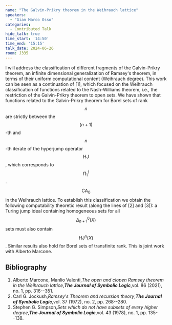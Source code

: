 ```yaml
---
name: "The Galvin-Prikry theorem in the Weihrauch lattice"
speakers:
  - "Gian Marco Osso"
categories:
  - Contributed Talk
hide_talk: true
time_start: '14:50'
time_end: '15:15'
talk_date: 2024-06-26
room: J335
---
```




I will address the classification of different fragments of the Galvin-Prikry theorem, an infinite dimensional generalization of Ramsey's theorem, in terms of their uniform computational content (Weihrauch degree).
This work can be seen as a continuation of [1], which focused on the Weihrauch classification of functions related to the Nash-Williams theorem, i.e., the restriction of the Galvin-Prikry theorem to open sets.
We have shown that functions related to the Galvin-Prikry theorem for Borel sets of rank $$n$$ are strictly between the $$(n+1)$$-th and $$n$$-th iterate of the hyperjump operator $$\mathsf{HJ}$$, which corresponds to $$\Pi^1_1$$-$$\mathsf{CA}_0$$ in the Weihrauch lattice.
To establish this classification we obtain the following computability theoretic result (along the lines of [2] and [3]): a Turing jump ideal containing homogeneous sets for all $$\Delta^0_{n+1}(X)$$ sets must also contain $$\mathsf{HJ}^n(X)$$.
Similar results also hold for Borel sets of transfinite rank.
This is joint work with Alberto Marcone.


## Bibliography

1. Alberto Marcone, Manlio Valenti,_The open and clopen Ramsey theorem in the Weihrauch lattice_,**_The Journal of Symbolic Logic_**,vol. 86 (2021), no. 1, pp. 316--351.
2. Carl G. Jockush,_Ramsey's Theorem and recursion theory_,**_The Journal of Symbolic Logic_**,vol. 37 (1972), no. 2, pp. 268--280.
3. Stephen G. Simpson,_Sets which do not have subsets of every higher degree_,**_The Journal of Symbolic Logic_**,vol. 43 (1978), no. 1, pp. 135--138.






